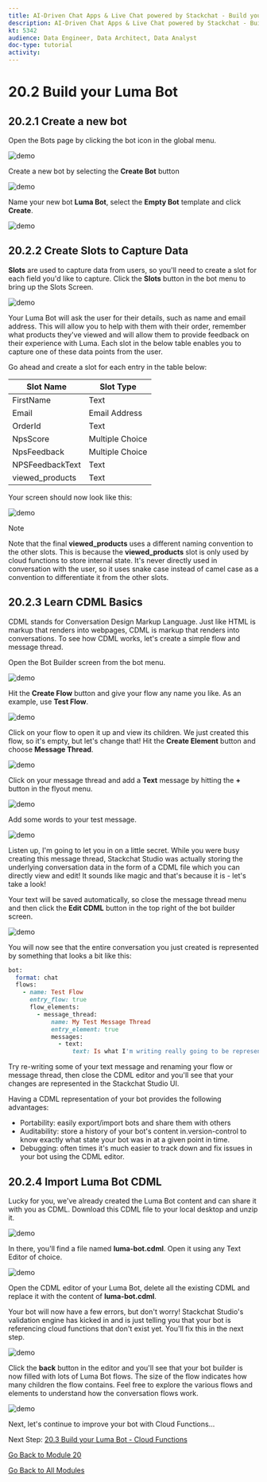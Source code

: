 ```yaml
---
title: AI-Driven Chat Apps & Live Chat powered by Stackchat - Build your Luma Bot
description: AI-Driven Chat Apps & Live Chat powered by Stackchat - Build your Luma Bot
kt: 5342
audience: Data Engineer, Data Architect, Data Analyst
doc-type: tutorial
activity: 
---
```


# 20.2 Build your Luma Bot

## 20.2.1 Create a new bot

Open the Bots page by clicking the bot icon in the global menu.

![demo](./images/sc9-crunch.png)

Create a new bot by selecting the **Create Bot** button

![demo](./images/ui_create_bot-button.png)

Name your new bot **Luma Bot**, select the **Empty Bot** template and click **Create**.

![demo](./images/ui_create_bot-crunch.png)

## 20.2.2 Create Slots to Capture Data

**Slots** are used to capture data from users, so you'll need to create a slot for each field you'd like to capture. Click the **Slots** button in the bot menu to bring up the Slots Screen.

![demo](./images/ui_slots-crunch.png)

Your Luma Bot will ask the user for their details, such as name and email address. This will allow you to help with them with their order, remember what products they've viewed and will allow them to provide feedback on their experience with Luma. Each slot in the below table enables you to capture one of these data points from the user.

Go ahead and create a slot for each entry in the table below:

| Slot Name       | Slot Type       |
|-----------------|-----------------|
| FirstName       | Text            |
| Email           | Email Address   |
| OrderId         | Text            |
| NpsScore        | Multiple Choice |
| NpsFeedback     | Multiple Choice |
| NPSFeedbackText | Text            |
| viewed_products | Text            |

Your screen should now look like this:

![demo](./images/ui_slots_created-crunch.png)

>[!NOTE]
>
>Note that the final **viewed_products** uses a different naming convention to the other slots. This is because the **viewed_products** slot is only used by cloud functions to store internal state. It's never directly used in conversation with the user, so it uses snake case instead of camel case as a convention to differentiate it from the other slots.

## 20.2.3 Learn CDML Basics

CDML stands for Conversation Design Markup Language. Just like HTML is markup that renders into webpages, CDML is markup that renders into conversations. To see how CDML works, let's create a simple flow and message thread.

Open the Bot Builder screen from the bot menu.

![demo](./images/ui_bot_builder-crunch.png)

Hit the **Create Flow** button and give your flow any name you like. As an example, use **Test Flow**.

![demo](./images/ui_bot_builder_flow-crunch.png)

Click on your flow to open it up and view its children. We just created this flow, so it's empty, but let's change that! Hit the **Create Element** button and choose **Message Thread**.

![demo](./images/ui_flow_details-crunch.png)

Click on your message thread and add a **Text** message by hitting the **+** button in the flyout menu.

![demo](./images/ui_create_message_thread-crunch.png)

Add some words to your test message.

![demo](./images/ui_write_text_message-crunch.png)

Listen up, I'm going to let you in on a little secret. While you were busy creating this message thread, Stackchat Studio was actually storing the underlying conversation data in the form of a CDML file which you can directly view and edit! It sounds like magic and that's because it is - let's take a look!

Your text will be saved automatically, so close the message thread menu and then click the **Edit CDML** button in the top right of the bot builder screen.

![demo](./images/ui_cdml_button-crunch.png)

You will now see that the entire conversation you just created is represented by something that looks a bit like this:

```ruby
bot:
  format: chat
  flows:
    - name: Test Flow
      entry_flow: true
      flow_elements:
        - message_thread:
            name: My Test Message Thread
            entry_element: true
            messages:
              - text:
                  text: Is what I'm writing really going to be represented as CDML?

```

Try re-writing some of your text message and renaming your flow or message thread, then close the CDML editor and you'll see that your changes are represented in the Stackchat Studio UI.

Having a CDML representation of your bot provides the following advantages:

- Portability: easily export/import bots and share them with others
- Auditability: store a history of your bot's content in.version-control to know exactly what state your bot was in at a given point in time.
- Debugging: often times it's much easier to track down and fix issues in your bot using the CDML editor.

## 20.2.4 Import Luma Bot CDML

Lucky for you, we've already created the Luma Bot content and can share it with you as CDML. Download this CDML file to your local desktop and unzip it. 

![demo](./images/cdmlzip.png)

In there, you'll find a file named **luma-bot.cdml**. Open it using any Text Editor of choice.

![demo](./images/cdmlzip1.png)

Open the CDML editor of your Luma Bot, delete all the existing CDML and replace it with the content of **luma-bot.cdml**.

Your bot will now have a few errors, but don't worry! Stackchat Studio's validation engine has kicked in and is just telling you that your bot is referencing cloud functions that don't exist yet. You'll fix this in the next step.

![demo](./images/ui_cdml_paste-crunch.png)

Click the **back** button in the editor and you'll see that your bot builder is now filled with lots of Luma Bot flows. The size of the flow indicates how many children the flow contains. Feel free to explore the various flows and elements to understand how the conversation flows work.

![demo](./images/ui_luma_flows-crunch.png)

Next, let's continue to improve your bot with Cloud Functions...

Next Step: [20.3 Build your Luma Bot - Cloud Functions](./ex3.md)

[Go Back to Module 20](./ai-driven-chat-apps-stackchat.md)

[Go Back to All Modules](./../../overview.md)
